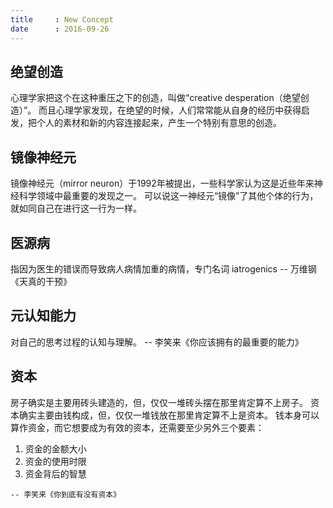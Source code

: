 ```yaml
---
title     : New Concept
date      : 2016-09-26
---
```



## 绝望创造
心理学家把这个在这种重压之下的创造，叫做“creative desperation（绝望创造）”。
而且心理学家发现，在绝望的时候，人们常常能从自身的经历中获得启发，把个人的素材和新的内容连接起来，产生一个特别有意思的创造。

## 镜像神经元
镜像神经元（mirror neuron）于1992年被提出，一些科学家认为这是近些年来神经科学领域中最重要的发现之一。
可以说这一神经元“镜像”了其他个体的行为，就如同自己在进行这一行为一样。

## 医源病
指因为医生的错误而导致病人病情加重的病情，专门名词 iatrogenics
    -- 万维钢《天真的干预》

## 元认知能力
对自己的思考过程的认知与理解。
    -- 李笑来《你应该拥有的最重要的能力》

## 资本
房子确实是主要用砖头建造的，但，仅仅一堆砖头摆在那里肯定算不上房子。
资本确实主要由钱构成，但，仅仅一堆钱放在那里肯定算不上是资本。
钱本身可以算作资金，而它想要成为有效的资本，还需要至少另外三个要素：

  1. 资金的金额大小
  2. 资金的使用时限
  3. 资金背后的智慧

    -- 李笑来《你到底有没有资本》
